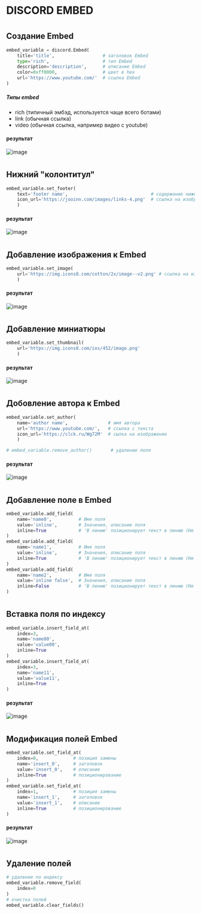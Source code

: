 # DISCORD EMBED

#

## Создание Embed
```py
embed_variable = discord.Embed(
    title='title',                  # заголовок Embed
    type='rich',                    # тип Embed
    description='description',      # описание Embed
    color=0xff0000,                 # цвет в hex
    url='https://www.youtube.com/'  # ссылка Embed
)
```
##### Типы embed
* rich (типичный эмбэд, используется чаще всего ботами)
* link (обычная ссылка)
* video (обычная ссылка, например видео с youtube)

#### результат
![image](./misc/images/0644.jpg)

#

## Нижний "колонтитул"
```py
embed_variable.set_footer(
    text='footer name',                               # содержание нижнего колонтитула
    icon_url='https://jooinn.com/images/links-4.png'  # ссылка на изображение колонтитула
    )
```

#### результат
![image](./misc/images/0642.jpg)

#

## Добавление изображения к Embed
```py
embed_variable.set_image(
    url='https://img.icons8.com/cotton/2x/image--v2.png' # ссылка на изображение
    )
```

#### результат
![image](./misc/images/0646.jpg)

#

## Добавление миниатюры
```py
embed_variable.set_thumbnail(
    url='https://img.icons8.com/ios/452/image.png'
    )
```

#### результат
![image](./misc/images/0647.jpg)

#

## Добовление автора к Embed
```py
embed_variable.set_author(
    name='author name',               # имя автора
    url='https://www.youtube.com/',   # ссылка с текста
    icon_url='https://clck.ru/Wg72M'  # сылка на изображение
    )

# embed_variable.remove_author()       # удаление поля
```

#### результат
![image](./misc/images/0647.jpg)

#

## Добавление поле в Embed
```py
embed_variable.add_field(
    name='name0',          # Имя поля
    value='inline',        # Значения, описание поля
    inline=True            # 'В линию' позиционирует текст в линию (Не переносит на следующую строку, удобно для выстраивания таблиц)
)
embed_variable.add_field(
    name='name1',          # Имя поля
    value='inline',        # Значения, описание поля
    inline=True            # 'В линию' позиционирует текст в линию (Не переносит на следующую строку, удобно для выстраивания таблиц)
)
embed_variable.add_field(
    name='name2',          # Имя поля
    value='inline false',  # Значения, описание поля
    inline=False           # 'В линию' позиционирует текст в линию (Не переносит на следующую строку, удобно для выстраивания таблиц)
)
```
#

## Вставка поля по индексу
```py
embed_variable.insert_field_at(
    index=3,
    name='name00',
    value='value00',
    inline=True
)
embed_variable.insert_field_at(
    index=3,
    name='name11',
    value='value11',
    inline=True
)
```

#### результат
![image](./misc/images/0649.jpg)

#

## Модификация полей Embed
```py
embed_variable.set_field_at(
    index=0,             # позиция замены
    name='insert_0',     # заголовок
    value='insert_0',    # описание
    inline=True          # позиционирование
)
embed_variable.set_field_at(
    index=1,             # позиция замены
    name='insert_1',     # заголовок
    value='insert_1',    # описание
    inline=True          # позиционирование
)
```

#### результат
![image](./misc/images/0650.jpg)

#

## Удаление полей
```py
# удаление по индексу
embed_variable.remove_field(
    index=0
)
# очистка полей
embed_variable.clear_fields()
```
